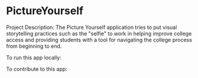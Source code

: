 PictureYourself
===============

Project Description: The Picture Yourself application tries to put visual storytelling practices such as the "selfie" to work in helping improve college access and providing students with a tool for navigating the college process from beginning to end. 


To run this app locally: 


To contribute to this app:


